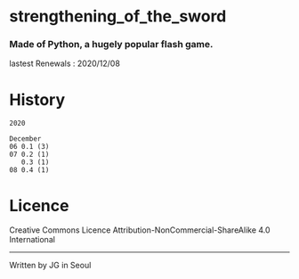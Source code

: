 # strengthening_of_the_sword
### Made of Python, a hugely popular flash game.

lastest Renewals : 2020/12/08

# History

```
2020

December
06 0.1 (3)
07 0.2 (1)
   0.3 (1)
08 0.4 (1)
```

# Licence

 Creative Commons Licence Attribution-NonCommercial-ShareAlike 4.0 International
 
---
 
 Written by JG in Seoul
